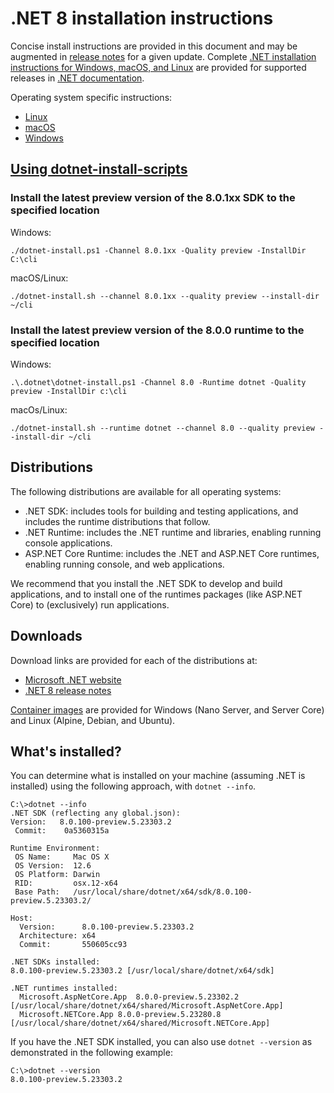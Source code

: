 # .NET 8 installation instructions

Concise install instructions are provided in this document and may be augmented in [release notes](README.md) for a given update. Complete [.NET installation instructions for Windows, macOS, and Linux](https://learn.microsoft.com/dotnet/core/install/) are provided for supported releases in [.NET documentation](https://learn.microsoft.com/dotnet).

Operating system specific instructions:

- [Linux](install-linux.md)
- [macOS](install-macos.md)
- [Windows](install-windows.md)

## [Using dotnet-install-scripts](https://learn.microsoft.com/dotnet/core/tools/dotnet-install-script)

### Install the latest preview version of the 8.0.1xx SDK to the specified location

Windows:

```console
./dotnet-install.ps1 -Channel 8.0.1xx -Quality preview -InstallDir C:\cli
```

macOS/Linux:

```console
./dotnet-install.sh --channel 8.0.1xx --quality preview --install-dir ~/cli
```

### Install the latest preview version of the 8.0.0 runtime to the specified location

Windows:

```console
.\.dotnet\dotnet-install.ps1 -Channel 8.0 -Runtime dotnet -Quality preview -InstallDir c:\cli
```

macOs/Linux:

```console
./dotnet-install.sh --runtime dotnet --channel 8.0 --quality preview --install-dir ~/cli
```

## Distributions

The following distributions are available for all operating systems:

- .NET SDK: includes tools for building and testing applications, and includes the runtime distributions that follow.
- .NET Runtime: includes the .NET runtime and libraries, enabling running console applications.
- ASP.NET Core Runtime: includes the .NET and ASP.NET Core runtimes, enabling running console, and web applications.

We recommend that you install the .NET SDK to develop and build applications, and to install one of the runtimes packages (like ASP.NET Core) to (exclusively) run applications.

## Downloads

Download links are provided for each of the distributions at:

- [Microsoft .NET website](https://dotnet.microsoft.com/download/dotnet/8.0)
- [.NET 8 release notes](https://github.com/dotnet/core/blob/main/release-notes/8.0/preview/8.0.0-preview.5.md)

[Container images](https://hub.docker.com/r/microsoft/dotnet/) are provided for Windows (Nano Server, and Server Core) and Linux (Alpine, Debian, and Ubuntu).

## What's installed?

You can determine what is installed on your machine (assuming .NET is installed) using the following approach, with `dotnet --info`.

```console
C:\>dotnet --info
.NET SDK (reflecting any global.json):
Version:   8.0.100-preview.5.23303.2
 Commit:    0a5360315a

Runtime Environment:
 OS Name:     Mac OS X
 OS Version:  12.6
 OS Platform: Darwin
 RID:         osx.12-x64
 Base Path:   /usr/local/share/dotnet/x64/sdk/8.0.100-preview.5.23303.2/

Host:
  Version:      8.0.100-preview.5.23303.2
  Architecture: x64
  Commit:       550605cc93

.NET SDKs installed:
8.0.100-preview.5.23303.2 [/usr/local/share/dotnet/x64/sdk]

.NET runtimes installed:
  Microsoft.AspNetCore.App  8.0.0-preview.5.23302.2 [/usr/local/share/dotnet/x64/shared/Microsoft.AspNetCore.App]
  Microsoft.NETCore.App 8.0.0-preview.5.23280.8 [/usr/local/share/dotnet/x64/shared/Microsoft.NETCore.App]
```

If you have the .NET SDK installed, you can also use `dotnet --version` as demonstrated in the following example:

```console
C:\>dotnet --version
8.0.100-preview.5.23303.2
```
